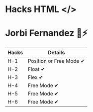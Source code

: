 # Hacks HTML </>

# Jorbi Fernandez 🚀⚡

|Hacks | Details | 
|----------|---------|
| H-1      | Position or Free Mode ✔| 
| H-2      | Float ✔| 
| H-3      | Flex ✔| 
| H-4      | Free Mode ✔| 
| H-5      | Free Mode ✔| 
| H-6      | Free Mode ✔| 
